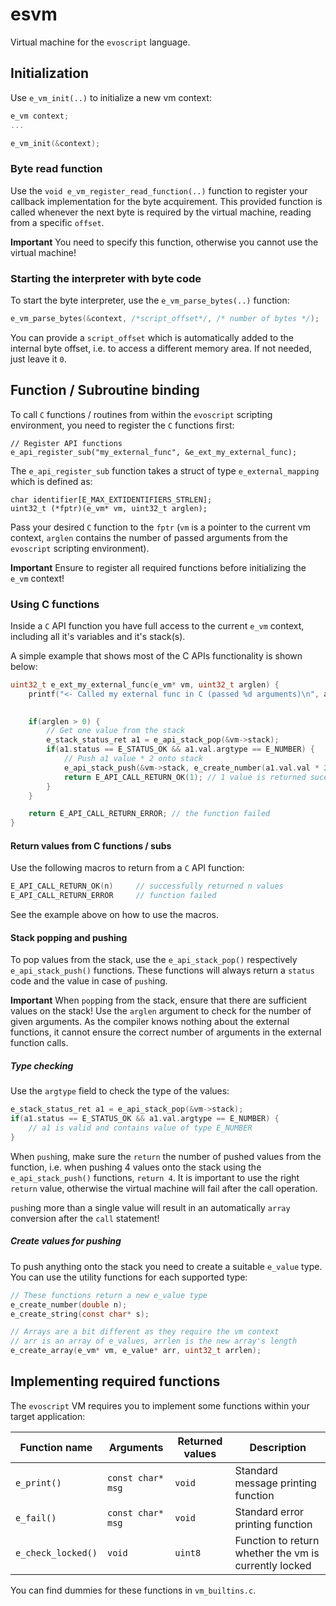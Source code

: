 # esvm
Virtual machine for the `evoscript` language.

## Initialization
Use `e_vm_init(..)` to initialize a new vm context:

```c
e_vm context;
...

e_vm_init(&context);
```

### Byte read function
Use the `void e_vm_register_read_function(..)` function to register your callback implementation for the byte acquirement. 
This provided function is called whenever the next byte is required by the virtual machine, reading from a specific `offset`.

**Important** You need to specify this function, otherwise you cannot use the virtual machine!

### Starting the interpreter with byte code

To start the byte interpreter, use the `e_vm_parse_bytes(..)` function:

```c
e_vm_parse_bytes(&context, /*script_offset*/, /* number of bytes */);
```

You can provide a `script_offset` which is automatically added to the internal byte offset, i.e. to access a different memory area. If not needed, just leave it `0`.

## Function / Subroutine binding
To call `C` functions / routines from within the `evoscript` scripting environment, 
you need to register the `C` functions first:

```
// Register API functions
e_api_register_sub("my_external_func", &e_ext_my_external_func);
```

The `e_api_register_sub` function takes a struct of type `e_external_mapping` which is defined as:

```
char identifier[E_MAX_EXTIDENTIFIERS_STRLEN];
uint32_t (*fptr)(e_vm* vm, uint32_t arglen);
```

Pass your desired `C` function to the `fptr` (`vm` is a pointer to the current vm context, `arglen` contains the number
of passed arguments from the `evoscript` scripting environment).

**Important** Ensure to register all required functions before initializing the `e_vm` context!

### Using C functions
Inside a `C` API function you have full access to the current `e_vm` context, including all it's variables and it's stack(s).

A simple example that shows most of the C APIs functionality is shown below:
```c
uint32_t e_ext_my_external_func(e_vm* vm, uint32_t arglen) {
    printf("<- Called my external func in C (passed %d arguments)\n", arglen);

    
    if(arglen > 0) {
        // Get one value from the stack
        e_stack_status_ret a1 = e_api_stack_pop(&vm->stack);
        if(a1.status == E_STATUS_OK && a1.val.argtype == E_NUMBER) {
            // Push a1 value * 2 onto stack
            e_api_stack_push(&vm->stack, e_create_number(a1.val.val * 2));
            return E_API_CALL_RETURN_OK(1); // 1 value is returned sucessfully
        }
    }

    return E_API_CALL_RETURN_ERROR; // the function failed
}
```

#### Return values from C functions / subs
Use the following macros to return from a `C` API function:

```c
E_API_CALL_RETURN_OK(n)     // successfully returned n values
E_API_CALL_RETURN_ERROR     // function failed
```

See the example above on how to use the macros.


#### Stack popping and pushing
To pop values from the stack, use the `e_api_stack_pop()` respectively `e_api_stack_push()` functions.
These functions will always return a `status` code and the value in case of `push`ing.

**Important** When `pop`ping from the stack, ensure that there are sufficient values on the stack! Use the `arglen` argument to check for the number of given arguments. As the compiler knows nothing about the external functions, it cannot ensure the correct number of arguments in the external function calls.

##### Type checking
Use the `argtype` field to check the type of the values:
```c
e_stack_status_ret a1 = e_api_stack_pop(&vm->stack);
if(a1.status == E_STATUS_OK && a1.val.argtype == E_NUMBER) {
    // a1 is valid and contains value of type E_NUMBER
}
```

When `push`ing, make sure the `return` the number of pushed values from the function, i.e. when pushing 4 values onto the stack using the `e_api_stack_push()` functions,
`return 4`. It is important to use the right `return` value, otherwise the virtual machine will fail after the call operation.

`push`ing more than a single value will result in an automatically `array` conversion after the `call` statement!

##### Create values for pushing
To push anything onto the stack you need to create a suitable `e_value` type. You can use the utility functions for each supported type:

```c
// These functions return a new e_value type
e_create_number(double n);
e_create_string(const char* s);

// Arrays are a bit different as they require the vm context
// arr is an array of e_values, arrlen is the new array's length
e_create_array(e_vm* vm, e_value* arr, uint32_t arrlen);
```

## Implementing required functions
The `evoscript` VM requires you to implement some functions within your target application:

| Function name | Arguments | Returned values | Description |
| ------------- | --------- | --------------- | ----------- |
| `e_print()` | `const char* msg` | `void` | Standard message printing function |
| `e_fail()` | `const char* msg` | `void` | Standard error printing function |
| `e_check_locked()` | `void` | `uint8` | Function to return whether the vm is currently locked |

You can find dummies for these functions in `vm_builtins.c`.